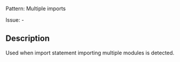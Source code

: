 Pattern: Multiple imports

Issue: -

## Description

Used when import statement importing multiple modules is detected.